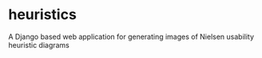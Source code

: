# heuristics
A Django based web application for generating images of Nielsen usability heuristic diagrams
